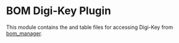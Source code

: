 # BOM Digi-Key Plugin

This module contains the and table files for accessing Digi-Key from
[bom_manager](../bom_manager/README.md).

